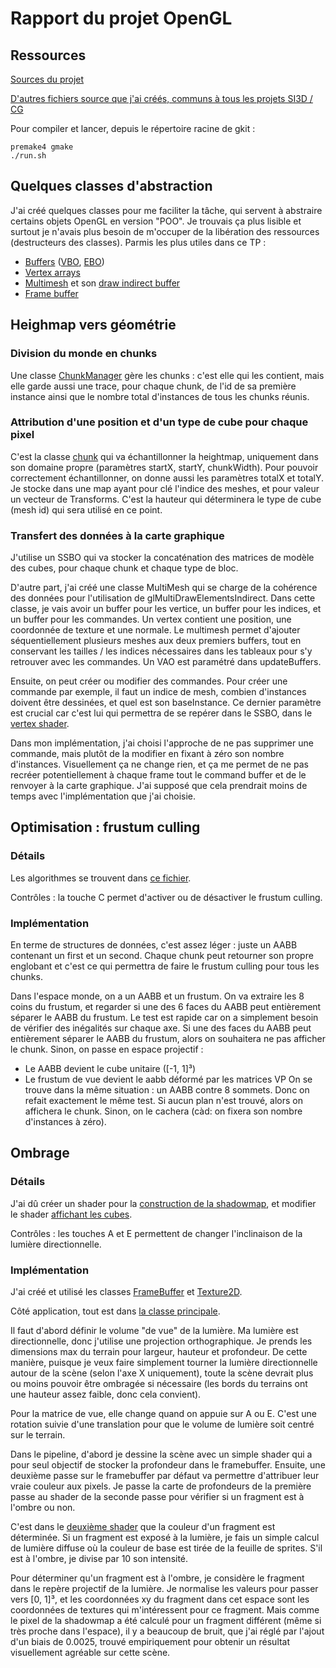 # Rapport du projet OpenGL

## Ressources

[Sources du projet](https://github.com/Hypooxanthine/M2-SI3D-Rasterization/tree/master/TP_SI3D)

[D'autres fichiers source que j'ai créés, communs à tous les projets SI3D / CG](https://github.com/Hypooxanthine/M2-SI3D-Rasterization/tree/master/src/MyThings)

Pour compiler et lancer, depuis le répertoire racine de gkit : 
```shell
premake4 gmake
./run.sh
```

## Quelques classes d'abstraction

J'ai créé quelques classes pour me faciliter la tâche, qui servent à abstraire certains objets OpenGL en version "POO". Je trouvais ça plus lisible et surtout je n'avais plus besoin de m'occuper de la libération des ressources (destructeurs des classes).
Parmis les plus utiles dans ce TP :
- [Buffers](https://github.com/Hypooxanthine/M2-SI3D-Rasterization/blob/master/src/MyThings/Buffer.h) ([VBO](https://github.com/Hypooxanthine/M2-SI3D-Rasterization/blob/master/src/MyThings/VertexBuffer.h), [EBO](https://github.com/Hypooxanthine/M2-SI3D-Rasterization/blob/master/src/MyThings/IndexBuffer.h))
- [Vertex arrays](https://github.com/Hypooxanthine/M2-SI3D-Rasterization/blob/master/src/MyThings/VertexArray.h)
- [Multimesh](https://github.com/Hypooxanthine/M2-SI3D-Rasterization/blob/master/src/MyThings/MultiMesh.h) et son [draw indirect buffer](https://github.com/Hypooxanthine/M2-SI3D-Rasterization/blob/master/src/MyThings/DrawIndirectBO.h)
- [Frame buffer](https://github.com/Hypooxanthine/M2-SI3D-Rasterization/blob/master/src/MyThings/FrameBuffer.h)

## Heighmap vers géométrie

### Division du monde en chunks

Une classe [ChunkManager](https://github.com/Hypooxanthine/M2-SI3D-Rasterization/blob/master/TP_SI3D/include/ChunkManager.h) gère les chunks : c'est elle qui les contient, mais elle garde aussi une trace, pour chaque chunk, de l'id de sa première instance ainsi que le nombre total d'instances de tous les chunks réunis.

### Attribution d'une position et d'un type de cube pour chaque pixel

C'est la classe [chunk](https://github.com/Hypooxanthine/M2-SI3D-Rasterization/blob/master/TP_SI3D/include/Chunk.h) qui va échantillonner la heightmap, uniquement dans son domaine propre (paramètres startX, startY, chunkWidth). Pour pouvoir correctement échantillonner, on donne aussi les paramètres totalX et totalY.
Je stocke dans une map ayant pour clé l'indice des meshes, et pour valeur un vecteur de Transforms. C'est la hauteur qui déterminera le type de cube (mesh id) qui sera utilisé en ce point.

### Transfert des données à la carte graphique

J'utilise un SSBO qui va stocker la concaténation des matrices de modèle des cubes, pour chaque chunk et chaque type de bloc.

D'autre part, j'ai créé une classe MultiMesh qui se charge de la cohérence des données pour l'utilisation de glMultiDrawElementsIndirect. Dans cette classe, je vais avoir un buffer pour les vertice, un buffer pour les indices, et un buffer pour les commandes. Un vertex contient une position, une coordonnée de texture et une normale. Le multimesh permet d'ajouter séquentiellement plusieurs meshes aux deux premiers buffers, tout en conservant les tailles / les indices nécessaires dans les tableaux pour s'y retrouver avec les commandes. Un VAO est paramétré dans updateBuffers.

Ensuite, on peut créer ou modifier des commandes. Pour créer une commande par exemple, il faut un indice de mesh, combien d'instances doivent être dessinées, et quel est son baseInstance. Ce dernier paramètre est crucial car c'est lui qui permettra de se repérer dans le SSBO, dans le [vertex shader](https://github.com/Hypooxanthine/M2-SI3D-Rasterization/blob/master/data/shaders/TP_SI3D/CubeShadowBuilder.glsl).

Dans mon implémentation, j'ai choisi l'approche de ne pas supprimer une commande, mais plutôt de la modifier en fixant à zéro son nombre d'instances. Visuellement ça ne change rien, et ça me permet de ne pas recréer potentiellement à chaque frame tout le command buffer et de le renvoyer à la carte graphique. J'ai supposé que cela prendrait moins de temps avec l'implémentation que j'ai choisie.

## Optimisation : frustum culling

### Détails

Les algorithmes se trouvent dans [ce fichier](https://github.com/Hypooxanthine/M2-SI3D-Rasterization/blob/master/TP_SI3D/include/FrustumCulling.h).

Contrôles : la touche C permet d'activer ou de désactiver le frustum culling.

### Implémentation

En terme de structures de données, c'est assez léger : juste un AABB contenant un first et un second. Chaque chunk peut retourner son propre englobant et c'est ce qui permettra de faire le frustum culling pour tous les chunks.

Dans l'espace monde, on a un AABB et un frustum. On va extraire les 8 coins du frustum, et regarder si une des 6 faces du AABB peut entièrement séparer le AABB du frustum. Le test est rapide car on a simplement besoin de vérifier des inégalités sur chaque axe. Si une des faces du AABB peut entièrement séparer le AABB du frustum, alors on souhaitera ne pas afficher le chunk. Sinon, on passe en espace projectif :
- Le AABB devient le cube unitaire ([-1, 1]³)
- Le frustum de vue devient le aabb déformé par les matrices VP
On se trouve dans la même situation : un AABB contre 8 sommets. Donc on refait exactement le même test. Si aucun plan n'est trouvé, alors on affichera le chunk. Sinon, on le cachera (càd: on fixera son nombre d'instances à zéro).

## Ombrage

### Détails

J'ai dû créer un shader pour la [construction de la shadowmap](https://github.com/Hypooxanthine/M2-SI3D-Rasterization/blob/master/data/shaders/TP_SI3D/CubeShadowBuilder.glsl), et modifier le shader [affichant les cubes](https://github.com/Hypooxanthine/M2-SI3D-Rasterization/blob/master/data/shaders/TP_SI3D/Cube.glsl).

Contrôles : les touches A et E permettent de changer l'inclinaison de la lumière directionnelle.

### Implémentation

J'ai créé et utilisé les classes [FrameBuffer](https://github.com/Hypooxanthine/M2-SI3D-Rasterization/blob/master/src/MyThings/FrameBuffer.h) et [Texture2D](https://github.com/Hypooxanthine/M2-SI3D-Rasterization/blob/master/src/MyThings/Texture2D.h).

Côté application, tout est dans [la classe principale](https://github.com/Hypooxanthine/M2-SI3D-Rasterization/blob/master/TP_SI3D/src/TP_SI3D.cpp).

Il faut d'abord définir le volume "de vue" de la lumière. Ma lumière est directionnelle, donc j'utilise une projection orthographique. Je prends les dimensions max du terrain pour largeur, hauteur et profondeur. De cette manière, puisque je veux faire simplement tourner la lumière directionnelle autour de la scène (selon l'axe X uniquement), toute la scène devrait plus ou moins pouvoir être ombragée si nécessaire (les bords du terrains ont une hauteur assez faible, donc cela convient).

Pour la matrice de vue, elle change quand on appuie sur A ou E. C'est une rotation suivie d'une translation pour que le volume de lumière soit centré sur le terrain.

Dans le pipeline, d'abord je dessine la scène avec un simple shader qui a pour seul objectif de stocker la profondeur dans le framebuffer. Ensuite, une deuxième passe sur le framebuffer par défaut va permettre d'attribuer leur vraie couleur aux pixels. Je passe la carte de profondeurs de la première passe au shader de la seconde passe pour vérifier si un fragment est à l'ombre ou non.

C'est dans le [deuxième shader](https://github.com/Hypooxanthine/M2-SI3D-Rasterization/blob/master/data/shaders/TP_SI3D/Cube.glsl) que la couleur d'un fragment est déterminée. Si un fragment est exposé à la lumière, je fais un simple calcul de lumière diffuse où la couleur de base est tirée de la feuille de sprites. S'il est à l'ombre, je divise par 10 son intensité.

Pour déterminer qu'un fragment est à l'ombre, je considère le fragment dans le repère projectif de la lumière. Je normalise les valeurs pour passer vers [0, 1]³, et les coordonnées xy du fragment dans cet espace sont les coordonnées de textures qui m'intéressent pour ce fragment. Mais comme le pixel de la shadowmap a été calculé pour un fragment différent (même si très proche dans l'espace), il y a beaucoup de bruit, que j'ai réglé par l'ajout d'un biais de 0.0025, trouvé empiriquement pour obtenir un résultat visuellement agréable sur cette scène.